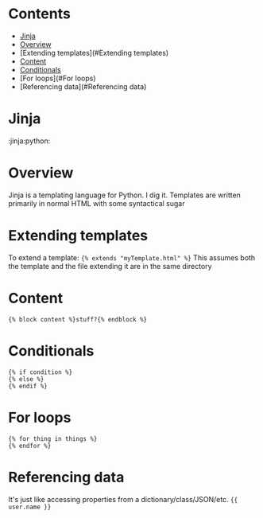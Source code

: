 # Contents
  - [Jinja](#Jinja)
  - [Overview](#Overview)
  - [Extending templates](#Extending templates)
  - [Content](#Content)
  - [Conditionals](#Conditionals)
  - [For loops](#For loops)
  - [Referencing data](#Referencing data)

# Jinja
:jinja:python:


# Overview
Jinja is a templating language for Python.
I dig it.
Templates are written primarily in normal HTML with some syntactical sugar


# Extending templates
To extend a template:
`{% extends "myTemplate.html" %}`
This assumes both the template and the file extending it are in the same directory


# Content
`{% block content %}stuff?{% endblock %}`


# Conditionals
```
{% if condition %}
{% else %}
{% endif %}
```


# For loops
```
{% for thing in things %}
{% endfor %}
```


# Referencing data
It's just like accessing properties from a dictionary/class/JSON/etc.
`{{ user.name }}`
